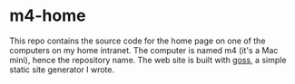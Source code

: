 # m4-home

This repo contains the source code for the home page on one of the computers on my home intranet.
The computer is named m4 (it's a Mac mini), hence the repository name.  The web site
is built with [goss](https://github.com/brothertoad/goss), a simple static site generator I wrote.
